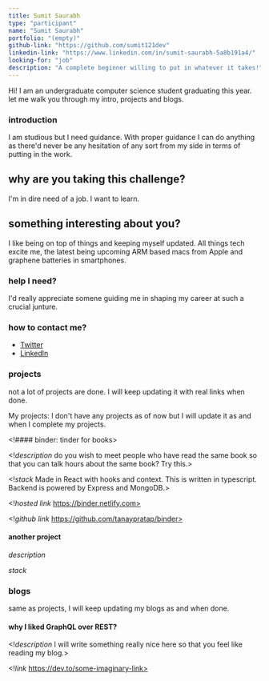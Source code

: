 ```yaml
---
title: Sumit Saurabh
type: "participant"
name: "Sumit Saurabh"
portfolio: "(empty)"
github-link: "https://github.com/sumit121dev"
linkedin-link: "https://www.linkedin.com/in/sumit-saurabh-5a8b191a4/"
looking-for: "job"
description: "A complete beginner willing to put in whatever it takes!"
---
```


Hi! I am an undergraduate computer science student graduating this year. let me walk you through my intro, projects and blogs.

### introduction

I am studious but I need guidance. With proper guidance I can do anything as there'd never be any hesitation of any sort from my side in terms of putting in the work.

## why are you taking this challenge?

I'm in dire need of a job.
I want to learn.

## something interesting about you?

I like being on top of things and keeping myself updated. All things tech excite me, the latest being upcoming ARM based macs from Apple and graphene batteries in smartphones.

### help I need?

I'd really appreciate somene guiding me in shaping my career at such a crucial junture.

### how to contact me?

- [Twitter](https://twitter.com/SumitSa96183962)
- [LinkedIn](https://www.linkedin.com/in/sumit-saurabh-5a8b191a4/)

### projects

not a lot of projects are done. I will keep updating it with real links when done.

My projects: I don't have any projects as of now but I will update it as and when I complete my projects.

<!#### binder: tinder for books>

<!_description_ do you wish to meet people who have read the same book so that you can talk hours about the same book? Try this.>

<!_stack_ Made in React with hooks and context. This is written in typescript. Backend is powered by Express and MongoDB.>

<!_hosted link_ https://binder.netlify.com>

<!_github link_ https://github.com/tanaypratap/binder>
#### another project

_description_

_stack_

### blogs

same as projects, I will keep updating my blogs as and when done.

#### why I liked GraphQL over REST?

<!_description_ I will write something really nice here so that you feel like reading my blog.>

<!_link_ https://dev.to/some-imaginary-link>
